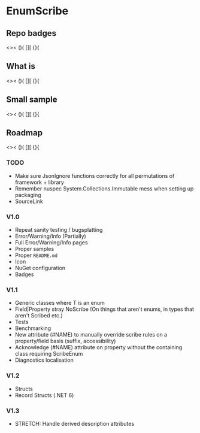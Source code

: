 # EnumScribe

## Repo badges

<>< ()( [][ {}{

## What is

<>< ()( [][ {}{

## Small sample

<>< ()( [][ {}{

## Roadmap

<>< ()( [][ {}{

### TODO

* Make sure JsonIgnore functions correctly for all permutations of framework + library
* Remember nuspec System.Collections.Immutable mess when setting up packaging
* SourceLink

### V1.0

* Repeat sanity testing / bugsplatting
* Error/Warning/Info (Partially)
* Full Error/Warning/Info pages
* Proper samples
* Proper `README.md`
* Icon
* NuGet configuration
* Badges

### V1.1

* Generic classes where T is an enum
* Field|Property stray NoScribe (On things that aren't enums, in types that aren't Scribed etc.)
* Tests
* Benchmarking
* New attribute (#NAME) to manually override scribe rules on a property/field basis (suffix, accessibility)
* Acknowledge (#NAME) attribute on property without the containing class requiring ScribeEnum
* Diagnostics localisation

### V1.2

* Structs
* Record Structs (.NET 6)

### V1.3

* STRETCH: Handle derived description attributes
